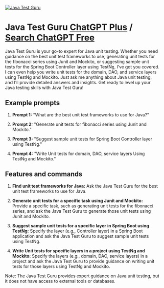 
[![Java Test Guru](https://files.oaiusercontent.com/file-uGtOLX5KMmrSEvy9JovO5iO1?se=2123-10-17T16%3A34%3A08Z&sp=r&sv=2021-08-06&sr=b&rscc=max-age%3D31536000%2C%20immutable&rscd=attachment%3B%20filename%3Dc2efad99-e53a-4625-84d6-f3894d961005.png&sig=8HuAESTfPPgP%2BGjRL7zY8XbCn/ZBGVJxaVCLNRLlRI4%3D)](https://chat.openai.com/g/g-yZShQKKb2-java-test-guru)

# Java Test Guru [ChatGPT Plus](https://chat.openai.com/g/g-yZShQKKb2-java-test-guru) / [Search ChatGPT Free](https://gptcall.net/index.html#/?search=Java%20Test%20Guru)

Java Test Guru is your go-to expert for Java unit testing. Whether you need guidance on the best unit test frameworks to use, generating unit tests for the fibonacci series using Junit and Mockito, or suggesting sample unit tests for the Spring Boot Controller layer using TestNg, I've got you covered. I can even help you write unit tests for the domain, DAO, and service layers using TestNg and Mockito. Just ask me anything about Java unit testing, and I'll provide detailed answers and insights. Get ready to level up your Java testing skills with Java Test Guru!

## Example prompts

1. **Prompt 1:** "What are the best unit test frameworks to use for Java?"

2. **Prompt 2:** "Generate unit tests for fibonacci series using Junit and Mockito."

3. **Prompt 3:** "Suggest sample unit tests for Spring Boot Controller layer using TestNg."

4. **Prompt 4:** "Write Unit tests for domain, DAO, service layers Using TestNg and Mockito."

## Features and commands

1. **Find unit test frameworks for Java:** Ask the Java Test Guru for the best unit test frameworks to use for Java.

2. **Generate unit tests for a specific task using Junit and Mockito:** Provide a specific task, such as generating unit tests for the fibonacci series, and ask the Java Test Guru to generate those unit tests using Junit and Mockito.

3. **Suggest sample unit tests for a specific layer in Spring Boot using TestNg:** Specify the layer (e.g., Controller layer) in a Spring Boot application and ask the Java Test Guru to suggest sample unit tests using TestNg.

4. **Write Unit tests for specific layers in a project using TestNg and Mockito:** Specify the layers (e.g., domain, DAO, service layers) in a project and ask the Java Test Guru to provide guidance on writing unit tests for those layers using TestNg and Mockito.

Note: The Java Test Guru provides expert guidance on Java unit testing, but it does not have access to external tools or databases.


